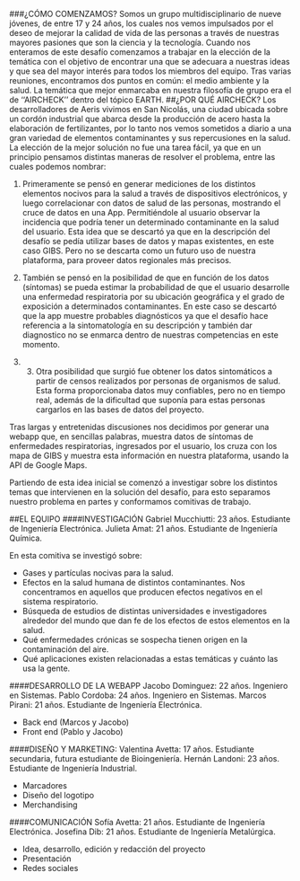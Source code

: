###¿CÓMO COMENZAMOS? 
Somos un grupo multidisciplinario de nueve jóvenes, de entre 17 y 24 años, los cuales nos vemos impulsados por el deseo de mejorar la calidad de vida de las personas a través de nuestras mayores pasiones que son la ciencia y la tecnología.
Cuando nos enteramos de este desafío comenzamos a trabajar en la elección de la temática con el objetivo de encontrar una que se adecuara a nuestras ideas y que sea del mayor interés para todos los miembros del equipo. Tras varias reuniones, encontramos dos puntos en común: el medio ambiente y la salud. La temática que mejor enmarcaba en nuestra filosofía de grupo era el de ‘‘AIRCHECK’’ dentro del tópico EARTH.
##¿POR QUÉ AIRCHECK?
Los desarrolladores de Aeris vivimos en San Nicolás, una ciudad ubicada sobre un cordón industrial que abarca desde la producción de acero hasta la elaboración de fertilizantes,  por lo tanto nos vemos sometidos a diario a una gran variedad de elementos contaminantes y sus repercusiones en la salud.
La elección de la mejor solución no fue una tarea fácil, ya que en un principio pensamos distintas maneras de resolver el problema, entre las cuales podemos nombrar: 

1. Primeramente se pensó en generar mediciones de los distintos elementos nocivos para la salud a través de dispositivos electrónicos, y luego correlacionar con datos de salud de las  personas, mostrando el cruce de datos en una App. Permitiéndole al usuario observar la incidencia que podría tener un determinado contaminante en la salud del usuario. Esta idea que se descartó ya que en la descripción del desafío se pedía utilizar bases de datos y mapas existentes, en este caso GIBS. Pero no se descarta como un futuro uso de nuestra plataforma, para proveer datos regionales más precisos.

2. También se pensó en la posibilidad de que en función de los datos (síntomas)  se pueda estimar la probabilidad de que el usuario desarrolle una enfermedad respiratoria por su ubicación geográfica y el grado de exposición a determinados contaminantes. En este caso se descartó que  la app muestre probables diagnósticos ya que el desafío hace referencia a la sintomatología en su descripción y también dar diagnostico no se enmarca dentro de nuestras competencias en este momento.

4. 3. Otra posibilidad que surgió fue obtener los datos sintomáticos a partir de censos realizados por personas de organismos de salud. Esta forma proporcionaba datos muy confiables, pero no en tiempo real, además de la dificultad que suponía para estas personas cargarlos en las bases de datos del proyecto.

Tras largas y entretenidas discusiones nos decidimos por generar una webapp que, en sencillas palabras, muestra datos de síntomas de enfermedades respiratorias, ingresados por el usuario, los cruza con los mapa de GIBS y muestra esta información en nuestra plataforma, usando la API de Google Maps.

Partiendo de esta idea inicial se comenzó a investigar sobre los distintos temas que intervienen en la solución del desafío, para esto separamos nuestro problema en partes y conformamos comitivas de trabajo.

##EL EQUIPO
####INVESTIGACIÓN
Gabriel Mucchiutti: 23 años. Estudiante de Ingeniería Electrónica.
Julieta Amat: 21 años. Estudiante de Ingeniería Química.

En esta comitiva se investigó sobre:
- Gases  y partículas nocivas para la salud.
- Efectos en la salud humana de distintos contaminantes. Nos concentramos en aquellos que producen efectos  negativos en el sistema respiratorio.
- Búsqueda de estudios de distintas universidades e investigadores alrededor del mundo que dan fe de los efectos de estos elementos en la salud.
- Qué enfermedades crónicas se sospecha tienen origen en la contaminación del aire.
- Qué aplicaciones existen relacionadas a estas temáticas y cuánto las usa la gente.

####DESARROLLO DE LA WEBAPP
Jacobo Dominguez: 22 años. Ingeniero en Sistemas.
Pablo Cordoba: 24 años. Ingeniero en Sistemas.
Marcos Pirani: 21 años. Estudiante de Ingeniería Electrónica.

- Back end (Marcos y Jacobo)
- Front end (Pablo y Jacobo)

####DISEÑO Y MARKETING:
Valentina Avetta: 17 años. Estudiante secundaria, futura estudiante de Bioingeniería.
Hernán Landoni: 23 años. Estudiante de Ingeniería Industrial.

- Marcadores
- Diseño del logotipo
- Merchandising 

####COMUNICACIÓN
Sofía Avetta: 21 años. Estudiante de Ingeniería Electrónica.
Josefina Dib: 21 años. Estudiante de Ingeniería Metalúrgica.

- Idea, desarrollo, edición y redacción del proyecto
- Presentación
- Redes sociales
